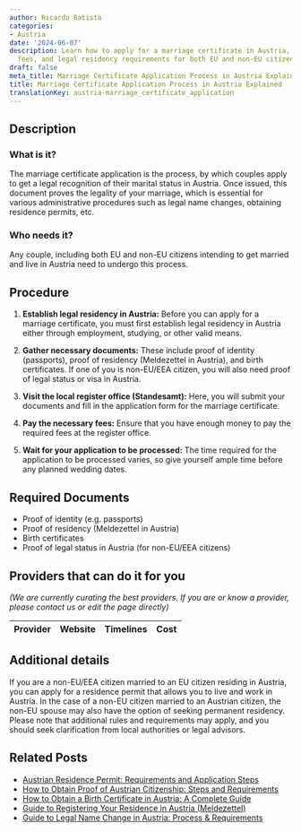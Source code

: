 ```yaml
---
author: Ricardo Batista
categories:
- Austria
date: '2024-06-07'
description: Learn how to apply for a marriage certificate in Austria, required documents,
  fees, and legal residency requirements for both EU and non-EU citizens.
draft: false
meta_title: Marriage Certificate Application Process in Austria Explained
title: Marriage Certificate Application Process in Austria Explained
translationKey: austria-marriage_certificate_application
---
```


## Description
### What is it?

The marriage certificate application is the process, by which couples apply to get a legal recognition of their marital status in Austria. Once issued, this document proves the legality of your marriage, which is essential for various administrative procedures such as legal name changes, obtaining residence permits, etc.

### Who needs it?

Any couple, including both EU and non-EU citizens intending to get married and live in Austria need to undergo this process.

## Procedure

1. **Establish legal residency in Austria:** Before you can apply for a marriage certificate, you must first establish legal residency in Austria either through employment, studying, or other valid means.

2. **Gather necessary documents:** These include proof of identity (passports), proof of residency (Meldezettel in Austria), and birth certificates. If one of you is non-EU/EEA citizen, you will also need proof of legal status or visa in Austria.

3. **Visit the local register office (Standesamt):** Here, you will submit your documents and fill in the application form for the marriage certificate.

4. **Pay the necessary fees:** Ensure that you have enough money to pay the required fees at the register office.

5. **Wait for your application to be processed:** The time required for the application to be processed varies, so give yourself ample time before any planned wedding dates.

## Required Documents

- Proof of identity (e.g. passports)
- Proof of residency (Meldezettel in Austria)
- Birth certificates
- Proof of legal status in Austria (for non-EU/EEA citizens)

## Providers that can do it for you

_(We are currently curating the best providers. If you are or know a provider, please contact us or edit the page directly)_

| Provider        |     Website     |     Timelines    |       Cost      |
| :-------------: | :-------------: |  :-------------: | :-------------: |

## Additional details

If you are a non-EU/EEA citizen married to an EU citizen residing in Austria, you can apply for a residence permit that allows you to live and work in Austria. In the case of a non-EU citizen married to an Austrian citizen, the non-EU spouse may also have the option of seeking permanent residency. Please note that additional rules and requirements may apply, and you should seek clarification from local authorities or legal advisors.
## Related Posts

- [Austrian Residence Permit: Requirements and Application Steps](https://tramitit.com/guides/austria/residence_permit_application/)
- [How to Obtain Proof of Austrian Citizenship: Steps and Requirements](https://tramitit.com/guides/austria/proof_of_citizenship/)
- [How to Obtain a Birth Certificate in Austria: A Complete Guide](https://tramitit.com/guides/austria/birth_certificate_application/)
- [Guide to Registering Your Residence in Austria (Meldezettel)](https://tramitit.com/guides/austria/registration_certificate/)
- [Guide to Legal Name Change in Austria: Process & Requirements](https://tramitit.com/guides/austria/name_change_application/)